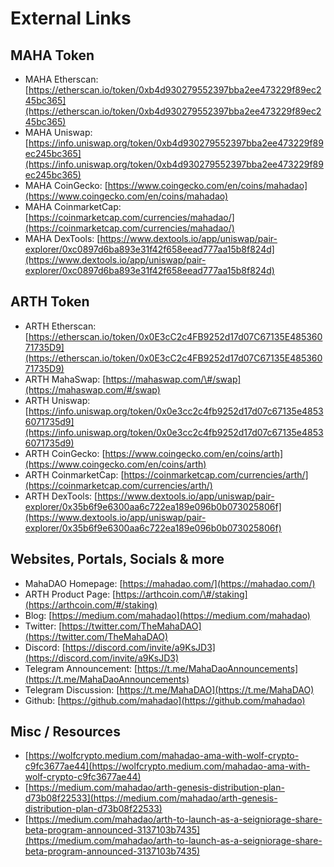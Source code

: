 # External Links

## MAHA Token 

* MAHA Etherscan: [https://etherscan.io/token/0xb4d930279552397bba2ee473229f89ec245bc365](https://etherscan.io/token/0xb4d930279552397bba2ee473229f89ec245bc365)
* MAHA Uniswap: [https://info.uniswap.org/token/0xb4d930279552397bba2ee473229f89ec245bc365](https://info.uniswap.org/token/0xb4d930279552397bba2ee473229f89ec245bc365)
* MAHA CoinGecko: [https://www.coingecko.com/en/coins/mahadao](https://www.coingecko.com/en/coins/mahadao)
* MAHA CoinmarketCap: [https://coinmarketcap.com/currencies/mahadao/](https://coinmarketcap.com/currencies/mahadao/)
* MAHA DexTools: [https://www.dextools.io/app/uniswap/pair-explorer/0xc0897d6ba893e31f42f658eead777aa15b8f824d](https://www.dextools.io/app/uniswap/pair-explorer/0xc0897d6ba893e31f42f658eead777aa15b8f824d)

## ARTH Token 

* ARTH Etherscan: [https://etherscan.io/token/0x0E3cC2c4FB9252d17d07C67135E48536071735D9](https://etherscan.io/token/0x0E3cC2c4FB9252d17d07C67135E48536071735D9)
* ARTH MahaSwap: [https://mahaswap.com/\#/swap](https://mahaswap.com/#/swap)
* ARTH Uniswap:  [https://info.uniswap.org/token/0x0e3cc2c4fb9252d17d07c67135e48536071735d9](https://info.uniswap.org/token/0x0e3cc2c4fb9252d17d07c67135e48536071735d9)
* ARTH CoinGecko: [https://www.coingecko.com/en/coins/arth](https://www.coingecko.com/en/coins/arth)
* ARTH CoinmarketCap: [https://coinmarketcap.com/currencies/arth/](https://coinmarketcap.com/currencies/arth/)
* ARTH DexTools: [https://www.dextools.io/app/uniswap/pair-explorer/0x35b6f9e6300aa6c722ea189e096b0b073025806f](https://www.dextools.io/app/uniswap/pair-explorer/0x35b6f9e6300aa6c722ea189e096b0b073025806f)

## Websites, Portals, Socials & more

* MahaDAO Homepage: [https://mahadao.com/](https://mahadao.com/)
* ARTH Product Page: [https://arthcoin.com/\#/staking](https://arthcoin.com/#/staking)
* Blog: [https://medium.com/mahadao](https://medium.com/mahadao)
* Twitter: [https://twitter.com/TheMahaDAO](https://twitter.com/TheMahaDAO)
* Discord: [https://discord.com/invite/a9KsJD3](https://discord.com/invite/a9KsJD3)
* Telegram Announcement: [https://t.me/MahaDaoAnnouncements](https://t.me/MahaDaoAnnouncements)
* Telegram Discussion: [https://t.me/MahaDAO](https://t.me/MahaDAO)
* Github: [https://github.com/mahadao](https://github.com/mahadao)

## Misc / Resources

* [https://wolfcrypto.medium.com/mahadao-ama-with-wolf-crypto-c9fc3677ae44](https://wolfcrypto.medium.com/mahadao-ama-with-wolf-crypto-c9fc3677ae44)
* [https://medium.com/mahadao/arth-genesis-distribution-plan-d73b08f22533](https://medium.com/mahadao/arth-genesis-distribution-plan-d73b08f22533)
* [https://medium.com/mahadao/arth-to-launch-as-a-seigniorage-share-beta-program-announced-3137103b7435](https://medium.com/mahadao/arth-to-launch-as-a-seigniorage-share-beta-program-announced-3137103b7435)

